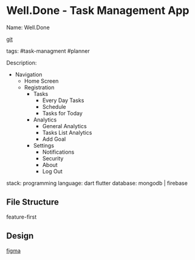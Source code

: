 # Well.Done - Task Management App
Name: Well.Done

[git](https://github.com/lesbianboy/well.done)

tags: #task-managment #planner

Description:
- Navigation
    - Home Screen
    - Registration
        - Tasks
            - Every Day Tasks
            - Schedule
            - Tasks for Today
        - Analytics
            - General Analytics
            - Tasks List Analytics
            - Add Goal
        - Settings
            - Notifications
            - Security
            - About
            - Log Out

stack:
programming language: dart flutter
database: mongodb | firebase

## File Structure
feature-first


## Design
[figma]()

